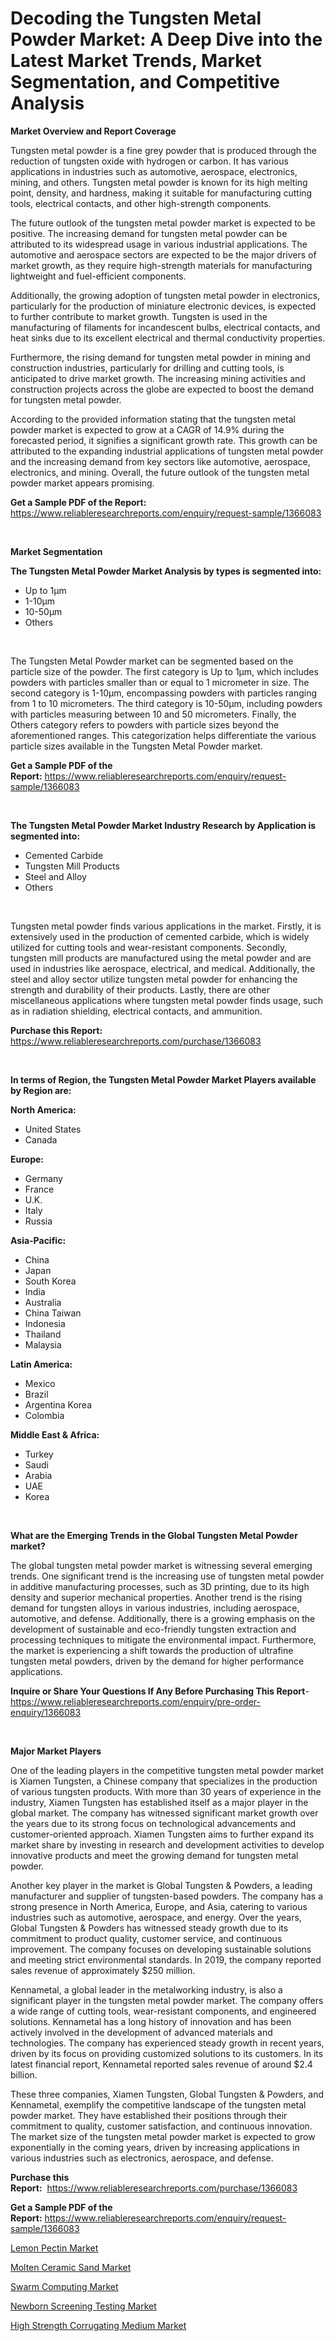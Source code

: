 <p><h1>Decoding the Tungsten Metal Powder Market: A Deep Dive into the Latest Market Trends, Market Segmentation, and Competitive Analysis</h1></p><p><strong>Market Overview and Report Coverage</strong></p>
<p><p>Tungsten metal powder is a fine grey powder that is produced through the reduction of tungsten oxide with hydrogen or carbon. It has various applications in industries such as automotive, aerospace, electronics, mining, and others. Tungsten metal powder is known for its high melting point, density, and hardness, making it suitable for manufacturing cutting tools, electrical contacts, and other high-strength components.</p><p>The future outlook of the tungsten metal powder market is expected to be positive. The increasing demand for tungsten metal powder can be attributed to its widespread usage in various industrial applications. The automotive and aerospace sectors are expected to be the major drivers of market growth, as they require high-strength materials for manufacturing lightweight and fuel-efficient components.</p><p>Additionally, the growing adoption of tungsten metal powder in electronics, particularly for the production of miniature electronic devices, is expected to further contribute to market growth. Tungsten is used in the manufacturing of filaments for incandescent bulbs, electrical contacts, and heat sinks due to its excellent electrical and thermal conductivity properties.</p><p>Furthermore, the rising demand for tungsten metal powder in mining and construction industries, particularly for drilling and cutting tools, is anticipated to drive market growth. The increasing mining activities and construction projects across the globe are expected to boost the demand for tungsten metal powder.</p><p>According to the provided information stating that the tungsten metal powder market is expected to grow at a CAGR of 14.9% during the forecasted period, it signifies a significant growth rate. This growth can be attributed to the expanding industrial applications of tungsten metal powder and the increasing demand from key sectors like automotive, aerospace, electronics, and mining. Overall, the future outlook of the tungsten metal powder market appears promising.</p></p>
<p><strong>Get a Sample PDF of the Report:</strong> <a href="https://www.reliableresearchreports.com/enquiry/request-sample/1366083">https://www.reliableresearchreports.com/enquiry/request-sample/1366083</a></p>
<p>&nbsp;</p>
<p><strong>Market Segmentation</strong></p>
<p><strong>The Tungsten Metal Powder Market Analysis by types is segmented into:</strong></p>
<p><ul><li>Up to 1μm</li><li>1-10μm</li><li>10-50μm</li><li>Others</li></ul></p>
<p>&nbsp;</p>
<p><p>The Tungsten Metal Powder market can be segmented based on the particle size of the powder. The first category is Up to 1μm, which includes powders with particles smaller than or equal to 1 micrometer in size. The second category is 1-10μm, encompassing powders with particles ranging from 1 to 10 micrometers. The third category is 10-50μm, including powders with particles measuring between 10 and 50 micrometers. Finally, the Others category refers to powders with particle sizes beyond the aforementioned ranges. This categorization helps differentiate the various particle sizes available in the Tungsten Metal Powder market.</p></p>
<p><strong>Get a Sample PDF of the Report:</strong>&nbsp;<a href="https://www.reliableresearchreports.com/enquiry/request-sample/1366083">https://www.reliableresearchreports.com/enquiry/request-sample/1366083</a></p>
<p>&nbsp;</p>
<p><strong>The Tungsten Metal Powder Market Industry Research by Application is segmented into:</strong></p>
<p><ul><li>Cemented Carbide</li><li>Tungsten Mill Products</li><li>Steel and Alloy</li><li>Others</li></ul></p>
<p>&nbsp;</p>
<p><p>Tungsten metal powder finds various applications in the market. Firstly, it is extensively used in the production of cemented carbide, which is widely utilized for cutting tools and wear-resistant components. Secondly, tungsten mill products are manufactured using the metal powder and are used in industries like aerospace, electrical, and medical. Additionally, the steel and alloy sector utilize tungsten metal powder for enhancing the strength and durability of their products. Lastly, there are other miscellaneous applications where tungsten metal powder finds usage, such as in radiation shielding, electrical contacts, and ammunition.</p></p>
<p><strong>Purchase this Report:</strong>&nbsp; <a href="https://www.reliableresearchreports.com/purchase/1366083">https://www.reliableresearchreports.com/purchase/1366083</a></p>
<p>&nbsp;</p>
<p><strong>In terms of Region, the Tungsten Metal Powder Market Players available by Region are:</strong></p>
<p>
    <p> <strong> North America: </strong>
        <ul>
            <li>United States</li>
            <li>Canada</li>
        </ul>
        </p> 
    <p> <strong> Europe: </strong>
        <ul>
            <li>Germany</li>
            <li>France</li>
            <li>U.K.</li>
            <li>Italy</li>
            <li>Russia</li>
        </ul>
        </p> 
    <p> <strong> Asia-Pacific: </strong>
        <ul>
            <li>China</li>
            <li>Japan</li>
            <li>South Korea</li>
            <li>India</li>
            <li>Australia</li>
            <li>China Taiwan</li>
            <li>Indonesia</li>
            <li>Thailand</li>
            <li>Malaysia</li>
        </ul>
        </p> 
    <p> <strong> Latin America: </strong>
        <ul>
            <li>Mexico</li>
            <li>Brazil</li>
            <li>Argentina Korea</li>
            <li>Colombia</li>
        </ul>
        </p> 
    <p> <strong> Middle East & Africa: </strong>
        <ul>
            <li>Turkey</li>
            <li>Saudi</li>
            <li>Arabia</li>
            <li>UAE</li>
            <li>Korea</li>
        </ul>
    </p>
    </p>
<p>&nbsp;</p>
<p><strong>What are the Emerging Trends in the Global Tungsten Metal Powder market?</strong></p>
<p><p>The global tungsten metal powder market is witnessing several emerging trends. One significant trend is the increasing use of tungsten metal powder in additive manufacturing processes, such as 3D printing, due to its high density and superior mechanical properties. Another trend is the rising demand for tungsten alloys in various industries, including aerospace, automotive, and defense. Additionally, there is a growing emphasis on the development of sustainable and eco-friendly tungsten extraction and processing techniques to mitigate the environmental impact. Furthermore, the market is experiencing a shift towards the production of ultrafine tungsten metal powders, driven by the demand for higher performance applications.</p></p>
<p><strong>Inquire or Share Your Questions If Any Before Purchasing This Report</strong>- <a href="https://www.reliableresearchreports.com/enquiry/pre-order-enquiry/1366083">https://www.reliableresearchreports.com/enquiry/pre-order-enquiry/1366083</a></p>
<p>&nbsp;</p>
<p><strong>Major Market Players</strong></p>
<p><p>One of the leading players in the competitive tungsten metal powder market is Xiamen Tungsten, a Chinese company that specializes in the production of various tungsten products. With more than 30 years of experience in the industry, Xiamen Tungsten has established itself as a major player in the global market. The company has witnessed significant market growth over the years due to its strong focus on technological advancements and customer-oriented approach. Xiamen Tungsten aims to further expand its market share by investing in research and development activities to develop innovative products and meet the growing demand for tungsten metal powder.</p><p>Another key player in the market is Global Tungsten & Powders, a leading manufacturer and supplier of tungsten-based powders. The company has a strong presence in North America, Europe, and Asia, catering to various industries such as automotive, aerospace, and energy. Over the years, Global Tungsten & Powders has witnessed steady growth due to its commitment to product quality, customer service, and continuous improvement. The company focuses on developing sustainable solutions and meeting strict environmental standards. In 2019, the company reported sales revenue of approximately $250 million.</p><p>Kennametal, a global leader in the metalworking industry, is also a significant player in the tungsten metal powder market. The company offers a wide range of cutting tools, wear-resistant components, and engineered solutions. Kennametal has a long history of innovation and has been actively involved in the development of advanced materials and technologies. The company has experienced steady growth in recent years, driven by its focus on providing customized solutions to its customers. In its latest financial report, Kennametal reported sales revenue of around $2.4 billion.</p><p>These three companies, Xiamen Tungsten, Global Tungsten & Powders, and Kennametal, exemplify the competitive landscape of the tungsten metal powder market. They have established their positions through their commitment to quality, customer satisfaction, and continuous innovation. The market size of the tungsten metal powder market is expected to grow exponentially in the coming years, driven by increasing applications in various industries such as electronics, aerospace, and defense.</p></p>
<p><strong>Purchase this Report:</strong>&nbsp;&nbsp;<a href="https://www.reliableresearchreports.com/purchase/1366083">https://www.reliableresearchreports.com/purchase/1366083</a></p>
<p></p>
<p><strong>Get a Sample PDF of the Report:</strong>&nbsp;<a href="https://www.reliableresearchreports.com/enquiry/request-sample/1366083">https://www.reliableresearchreports.com/enquiry/request-sample/1366083</a></p>
<p><p><a href="https://www.linkedin.com/pulse/lemon-pectin-market-insights-players-forecast-till-2030-l0yke/">Lemon Pectin Market</a></p><p><a href="https://www.linkedin.com/pulse/molten-ceramic-sand-market-size-growth-forecast-from-2023-ylb8e/">Molten Ceramic Sand Market</a></p><p><a href="https://medium.com/@samirmayert107/swarm-computing-market-size-cagr-trends-2024-2030-e461611a5c25">Swarm Computing Market</a></p><p><a href="https://medium.com/@charityrice2662/newborn-screening-testing-market-size-cagr-trends-2024-2030-2de6a783c3d1">Newborn Screening Testing Market</a></p><p><a href="https://www.linkedin.com/pulse/high-strength-corrugating-medium-market-size-growth-nefde/">High Strength Corrugating Medium Market</a></p></p>
